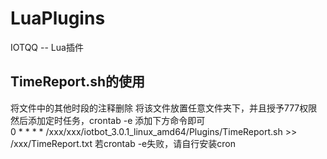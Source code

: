 # LuaPlugins
IOTQQ -- Lua插件
## TimeReport.sh的使用
将文件中的其他时段的注释删除
将该文件放置任意文件夹下，并且授予777权限
然后添加定时任务，crontab -e 添加下方命令即可      
0 * * * * /xxx/xxx/iotbot_3.0.1_linux_amd64/Plugins/TimeReport.sh >> /xxx/TimeReport.txt
若crontab -e失败，请自行安装cron
